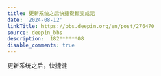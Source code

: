 ```yaml
---
title: 更新系统之后快捷键都变成无
date: '2024-08-12'
linkTitle: https://bbs.deepin.org/en/post/276470
source: deepin_bbs
description:  182******08 
disable_comments: true
---
```

更新系统之后，快捷键
